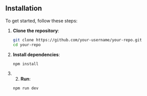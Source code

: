 ## Installation

To get started, follow these steps:

1. **Clone the repository**:
    ```bash
    git clone https://github.com/your-username/your-repo.git
    cd your-repo
    ```

2. **Install dependencies**:
    ```bash
    npm install
    ```
3. 2. **Run**:
    ```bash
    npm run dev
    ```



